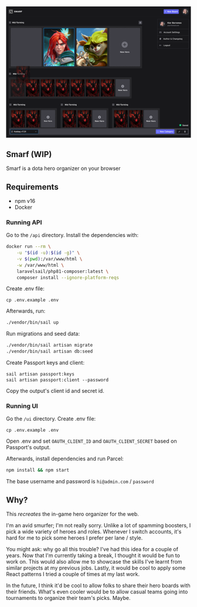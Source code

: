 ![Thumbnail](readme-thumb.png)

## Smarf (WIP)

Smarf is a dota hero organizer on your browser

## Requirements

- npm v16
- Docker

### Running API

Go to the `/api` directory. Install the dependencies with:

```bash
docker run --rm \
    -u "$(id -u):$(id -g)" \
    -v $(pwd):/var/www/html \
    -w /var/www/html \
    laravelsail/php81-composer:latest \
    composer install --ignore-platform-reqs
```

Create .env file:

```
cp .env.example .env
```

Afterwards, run:

```bash
./vendor/bin/sail up
```

Run migrations and seed data:

```bash
./vendor/bin/sail artisan migrate
./vendor/bin/sail artisan db:seed
```

Create Passport keys and client:

```
sail artisan passport:keys
sail artisan passport:client --password
```

Copy the output's client id and secret id.

### Running UI

Go the `/ui` directory. Create .env file:

```
cp .env.example .env
```

Open .env and set `OAUTH_CLIENT_ID` and `OAUTH_CLIENT_SECRET` based on Passport's output.

Afterwards, install dependencies and run Parcel:

```bash
npm install && npm start
```

The base username and password is `hi@admin.com` / `password`

## Why?

This _recreates_ the in-game hero organizer for the web.

I'm an avid smurfer; I'm not really sorry. Unlike a lot of spamming boosters, I pick a wide variety of heroes and roles. Whenever I switch accounts, it's hard for me to pick some heroes I prefer per lane / style.

You might ask: why go all this trouble? I've had this idea for a couple of years. Now that I'm currently taking a break, I thought it would be fun to work on. This would also allow me to showcase the skills I've learnt from similar projects at my previous jobs. Lastly, it would be cool to apply some React patterns I tried a couple of times at my last work.

In the future, I think it'd be cool to allow folks to share their hero boards with their friends. What's even cooler would be to allow casual teams going into tournaments to organize their team's picks. Maybe.
